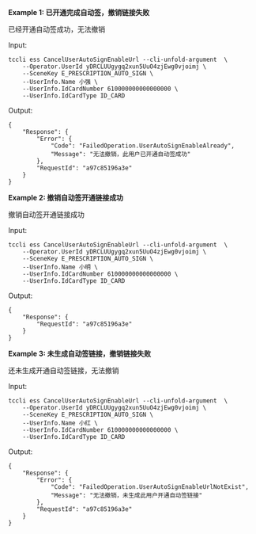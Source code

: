 **Example 1: 已开通完成自动签，撤销链接失败**

已经开通自动签成功，无法撤销

Input: 

```
tccli ess CancelUserAutoSignEnableUrl --cli-unfold-argument  \
    --Operator.UserId yDRCLUUgygq2xun5UuO4zjEwg0vjoimj \
    --SceneKey E_PRESCRIPTION_AUTO_SIGN \
    --UserInfo.Name 小强 \
    --UserInfo.IdCardNumber 610000000000000000 \
    --UserInfo.IdCardType ID_CARD
```

Output: 
```
{
    "Response": {
        "Error": {
            "Code": "FailedOperation.UserAutoSignEnableAlready",
            "Message": "无法撤销，此用户已开通自动签成功"
        },
        "RequestId": "a97c85196a3e"
    }
}
```

**Example 2: 撤销自动签开通链接成功**

撤销自动签开通链接成功

Input: 

```
tccli ess CancelUserAutoSignEnableUrl --cli-unfold-argument  \
    --Operator.UserId yDRCLUUgygq2xun5UuO4zjEwg0vjoimj \
    --SceneKey E_PRESCRIPTION_AUTO_SIGN \
    --UserInfo.Name 小明 \
    --UserInfo.IdCardNumber 610000000000000000 \
    --UserInfo.IdCardType ID_CARD
```

Output: 
```
{
    "Response": {
        "RequestId": "a97c85196a3e"
    }
}
```

**Example 3: 未生成自动签链接，撤销链接失败**

还未生成开通自动签链接，无法撤销

Input: 

```
tccli ess CancelUserAutoSignEnableUrl --cli-unfold-argument  \
    --Operator.UserId yDRCLUUgygq2xun5UuO4zjEwg0vjoimj \
    --SceneKey E_PRESCRIPTION_AUTO_SIGN \
    --UserInfo.Name 小红 \
    --UserInfo.IdCardNumber 610000000000000000 \
    --UserInfo.IdCardType ID_CARD
```

Output: 
```
{
    "Response": {
        "Error": {
            "Code": "FailedOperation.UserAutoSignEnableUrlNotExist",
            "Message": "无法撤销，未生成此用户开通自动签链接"
        },
        "RequestId": "a97c85196a3e"
    }
}
```

